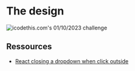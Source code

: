 # The design

![icodethis.com's 01/10/2023 challenge](https://icodethis.com/images/projects/user_card_2.png)

## Ressources

- [React closing a dropdown when click outside](https://stackoverflow.com/q/63359138)